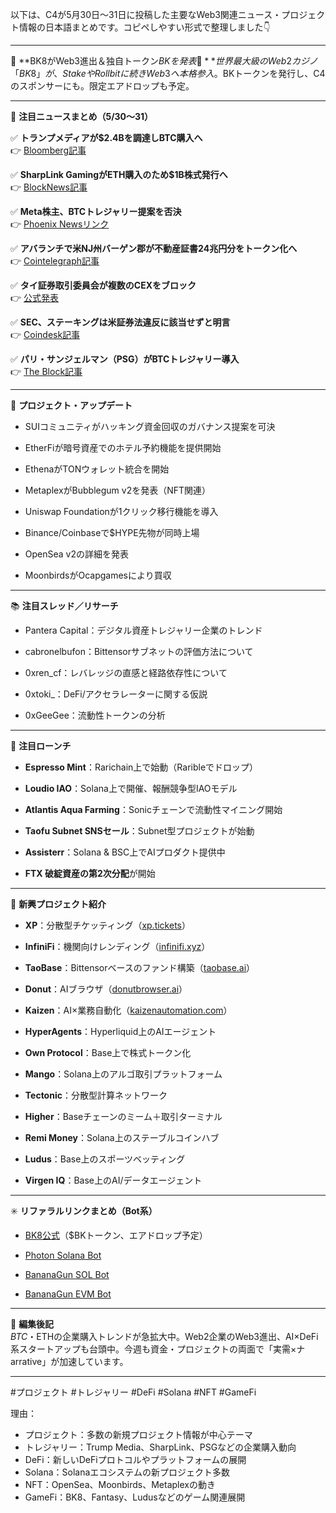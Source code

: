 以下は、C4が5月30日〜31日に投稿した主要なWeb3関連ニュース・プロジェクト情報の日本語まとめです。コピペしやすい形式で整理しました👇

---

📌 **BK8がWeb3進出＆独自トークン$BKを発表🎰**  
世界最大級のWeb2カジノ「BK8」が、StakeやRollbitに続きWeb3へ本格参入。$BKトークンを発行し、C4のスポンサーにも。限定エアドロップも予定。

---

📰 **注目ニュースまとめ（5/30〜31）**

✅ **トランプメディアが$2.4Bを調達しBTC購入へ**  
👉 [Bloomberg記事](https://www.bloomberg.com/news/articles/2025-05-30/trump-media-raises-2-44-billion-for-bitcoin-treasury-plan)

✅ **SharpLink GamingがETH購入のため$1B株式発行へ**  
👉 [BlockNews記事](https://blocknews.com/sharplink-gaming-unveils-1-billion-plan-for-ethereum-treasury-are-you-still-early/)

✅ **Meta株主、BTCトレジャリー提案を否決**  
👉 [Phoenix Newsリンク](https://t.me/PhoenixNewsImportant/562)

✅ **アバランチで米NJ州バーゲン郡が不動産証書24兆円分をトークン化へ**  
👉 [Cointelegraph記事](https://x.com/Cointelegraph/status/1927938102582026597)

✅ **タイ証券取引委員会が複数のCEXをブロック**  
👉 [公式発表](https://www.sec.or.th/TH/Pages/News_Detail.aspx?SECID=11796)

✅ **SEC、ステーキングは米証券法違反に該当せずと明言**  
👉 [Coindesk記事](https://www.coindesk.com/news-analysis/2025/05/29/crypto-staking-doesnt-violate-us-securities-law-sec-says)

✅ **パリ・サンジェルマン（PSG）がBTCトレジャリー導入**  
👉 [The Block記事](https://www.theblock.co/post/356306/premier-football-club-paris-saint-germain-announces-bitcoin-treasury)

---

🔧 **プロジェクト・アップデート**

- SUIコミュニティがハッキング資金回収のガバナンス提案を可決
    
- EtherFiが暗号資産でのホテル予約機能を提供開始
    
- EthenaがTONウォレット統合を開始
    
- MetaplexがBubblegum v2を発表（NFT関連）
    
- Uniswap Foundationが1クリック移行機能を導入
    
- Binance/Coinbaseで$HYPE先物が同時上場
    
- OpenSea v2の詳細を発表
    
- MoonbirdsがOcapgamesにより買収
    

---

📚 **注目スレッド／リサーチ**

- Pantera Capital：デジタル資産トレジャリー企業のトレンド
    
- cabronelbufon：Bittensorサブネットの評価方法について
    
- 0xren_cf：レバレッジの直感と経路依存性について
    
- 0xtoki_：DeFi/アクセラレーターに関する仮説
    
- 0xGeeGee：流動性トークンの分析
    

---

🚀 **注目ローンチ**

- **Espresso Mint**：Rarichain上で始動（Raribleでドロップ）
    
- **Loudio IAO**：Solana上で開催、報酬競争型IAOモデル
    
- **Atlantis Aqua Farming**：Sonicチェーンで流動性マイニング開始
    
- **Taofu Subnet SNSセール**：Subnet型プロジェクトが始動
    
- **Assisterr**：Solana & BSC上でAIプロダクト提供中
    
- **FTX 破綻資産の第2次分配**が開始
    

---

💎 **新興プロジェクト紹介**

- **XP**：分散型チケッティング（[xp.tickets](http://xp.tickets/)）
    
- **InfiniFi**：機関向けレンディング（[infinifi.xyz](http://infinifi.xyz/)）
    
- **TaoBase**：Bittensorベースのファンド構築（[taobase.ai](http://taobase.ai/)）
    
- **Donut**：AIブラウザ（[donutbrowser.ai](http://donutbrowser.ai/)）
    
- **Kaizen**：AI×業務自動化（[kaizenautomation.com](http://kaizenautomation.com/)）
    
- **HyperAgents**：Hyperliquid上のAIエージェント
    
- **Own Protocol**：Base上で株式トークン化
    
- **Mango**：Solana上のアルゴ取引プラットフォーム
    
- **Tectonic**：分散型計算ネットワーク
    
- **Higher**：Baseチェーンのミーム＋取引ターミナル
    
- **Remi Money**：Solana上のステーブルコインハブ
    
- **Ludus**：Base上のスポーツベッティング
    
- **Virgen IQ**：Base上のAI/データエージェント
    

---

✳️ **リファラルリンクまとめ（Bot系）**

- [BK8公式](https://bk8.io/referral/airdrop)（$BKトークン、エアドロップ予定）
    
- [Photon Solana Bot](https://photon-sol.tinyastro.io/@cjfromc4)
    
- [BananaGun SOL Bot](https://t.me/BananaGun_bot?start=ref_cjfromc4)
    
- [BananaGun EVM Bot](https://t.me/BananaGunSniper_bot?start=ref_cjfromc4)
    

---

📣 **編集後記**  
$BTC・$ETHの企業購入トレンドが急拡大中。Web2企業のWeb3進出、AI×DeFi系スタートアップも台頭中。今週も資金・プロジェクトの両面で「実需×ナarrative」が加速しています。

---

#プロジェクト #トレジャリー #DeFi #Solana #NFT #GameFi

理由：
- プロジェクト：多数の新規プロジェクト情報が中心テーマ
- トレジャリー：Trump Media、SharpLink、PSGなどの企業購入動向
- DeFi：新しいDeFiプロトコルやプラットフォームの展開
- Solana：Solanaエコシステムの新プロジェクト多数
- NFT：OpenSea、Moonbirds、Metaplexの動き
- GameFi：BK8、Fantasy、Ludusなどのゲーム関連展開